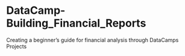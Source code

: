 # DataCamp-Building_Financial_Reports
Creating a beginner’s guide for financial analysis through DataCamps Projects
